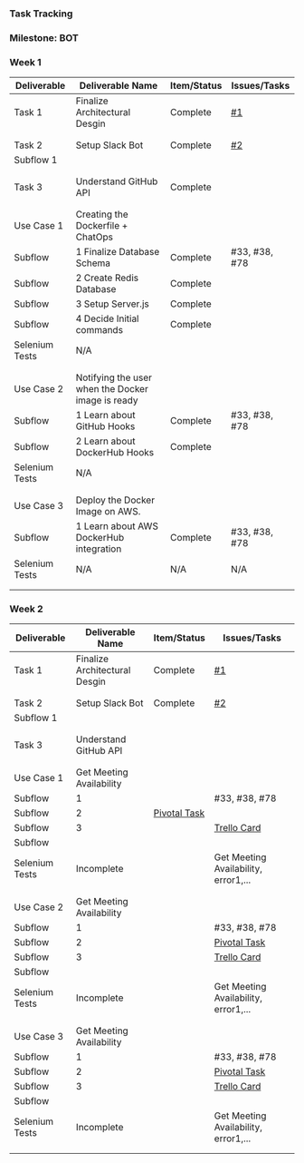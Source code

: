 ### Task Tracking

### Milestone: BOT

### Week 1 

| Deliverable   | Deliverable Name |Item/Status   |  Issues/Tasks
| ------------- | ------------- | ------------  |  ------------
| Task 1    | Finalize Architectural Desgin |   Complete       | [#1](/../../issues/1)
| | |     |
| | |     |
| Task 2| Setup Slack Bot | Complete    | [#2](/../../issues/2)
| Subflow 1| |     |
| | |     |
| | |     |
| Task 3| Understand GitHub API |  Complete   | &nbsp;
| | |     |
| | |     |
| Use Case  1    | Creating the Dockerfile + ChatOps       |   &nbsp;| &nbsp;
| Subflow      | 1  Finalize Database Schema       | Complete|  #33, #38, #78
| Subflow      | 2  Create Redis Database         | Complete |   &nbsp;
| Subflow      | 3  Setup Server.js         |  Complete|  
| Subflow      | 4  Decide Initial commands     | Complete| 
| Selenium Tests| N/A | &nbsp;  |  &nbsp;
| | |     |
| | |     |
| Use Case  2    |  Notifying the user when the Docker image is ready     |  | &nbsp;
| Subflow      | 1  Learn about GitHub Hooks       |  Complete |  #33, #38, #78
| Subflow      | 2  Learn about DockerHub Hooks        | Complete |  
| Selenium Tests| N/A  |&nbsp;| &nbsp;
| | |     |
| | |     |
| Use Case  3    | Deploy the Docker Image on AWS.      |  | &nbsp;
| Subflow      | 1 Learn about AWS DockerHub integration         | Complete  |  #33, #38, #78
| Selenium Tests| N/A | N/A | N/A 
| | |     |
| | |     |

### Week 2 

| Deliverable   | Deliverable Name |Item/Status   |  Issues/Tasks
| ------------- | ------------- | ------------  |  ------------
| Task 1    | Finalize Architectural Desgin |   Complete       | [#1](/../../issues/1)
| | |     |
| | |     |
| Task 2| Setup Slack Bot | Complete    | [#2](/../../issues/2)
| Subflow 1| |     |
| | |     |
| | |     |
| Task 3| Understand GitHub API |     | &nbsp;
| | |     |
| | |     |
| Use Case  1    | Get Meeting Availability        |  | &nbsp;
| Subflow      | 1            | |  #33, #38, #78
| Subflow      | 2             |  [Pivotal Task](https://www.pivotaltracker.com/story/show/114636091)
| Subflow      | 3           |  |  [Trello Card](https://trello.com/c/diA1DaMw)
| Subflow      | &nbsp;       | | &nbsp;
| Selenium Tests| Incomplete  |  | Get Meeting Availability, error1,...
| | |     |
| | |     |
| Use Case  2    | Get Meeting Availability        |  | &nbsp;
| Subflow      | 1          |   |  #33, #38, #78
| Subflow      | 2           |  |  [Pivotal Task](https://www.pivotaltracker.com/story/show/114636091)
| Subflow      | 3           |  |  [Trello Card](https://trello.com/c/diA1DaMw)
| Subflow      | &nbsp;      |  | &nbsp;
| Selenium Tests| Incomplete  |  | Get Meeting Availability, error1,...
| | |     |
| | |     |
| Use Case  3    | Get Meeting Availability        |  | &nbsp;
| Subflow      | 1          |   |  #33, #38, #78
| Subflow      | 2           |  |  [Pivotal Task](https://www.pivotaltracker.com/story/show/114636091)
| Subflow      | 3           |  |  [Trello Card](https://trello.com/c/diA1DaMw)
| Subflow      | &nbsp;      |  | &nbsp;
| Selenium Tests| Incomplete  |  | Get Meeting Availability, error1,...
| | |     |
| | |     |
